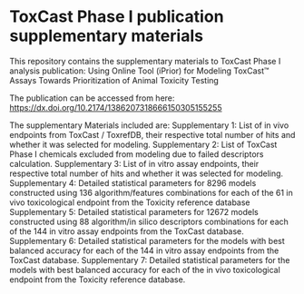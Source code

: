 # ToxCast Phase I publication supplementary materials
This repository contains the supplementary materials to ToxCast Phase I analysis publication:
Using Online Tool (iPrior) for Modeling ToxCast™ Assays Towards Prioritization of Animal Toxicity Testing

The publication can be accessed from here:
https://dx.doi.org/10.2174/1386207318666150305155255

The supplementary Materials included are:
Supplementary 1: List of in vivo endpoints from ToxCast / ToxrefDB, their respective total number of hits and whether it was selected for modeling.
Supplementary 2: List of ToxCast Phase I chemicals excluded from modeling due to failed descriptors calculation.
Supplementary 3: List of in vitro assay endpoints, their respective total number of hits and whether it was selected for modeling.
Supplementary 4: Detailed statistical parameters for 8296 models constructed using 136 algorithm/features combinations for each of the 61 in vivo toxicological endpoint from the Toxicity reference database
Supplementary 5: Detailed statistical parameters for 12672 models constructed using 88 algorithm/in silico descriptors combinations for each of the 144 in vitro assay endpoints from the ToxCast database. Supplementary 6: Detailed statistical parameters for the models with best balanced accuracy for each of the 144 in vitro assay endpoints from the ToxCast database.
Supplementary 7: Detailed statistical parameters for the models with best balanced accuracy for each of the in vivo toxicological endpoint from the Toxicity reference database.
